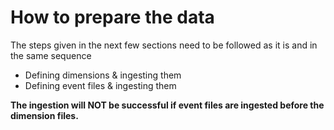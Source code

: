 # How to prepare the data

The steps given in the next few sections need to be followed as it is and in the same sequence

* Defining dimensions & ingesting them
* Defining event files & ingesting them

**The ingestion will NOT be successful if event files are ingested before the dimension files.**
